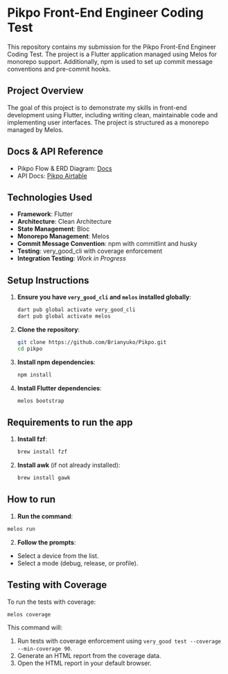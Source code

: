 # Pikpo Front-End Engineer Coding Test

This repository contains my submission for the Pikpo Front-End Engineer Coding Test. The project is a Flutter application managed using Melos for monorepo support. Additionally, npm is used to set up commit message conventions and pre-commit hooks.

## Project Overview

The goal of this project is to demonstrate my skills in front-end development using Flutter, including writing clean, maintainable code and implementing user interfaces. The project is structured as a monorepo managed by Melos.

## Docs & API Reference
- Pikpo Flow & ERD Diagram: [Docs](https://app.eraser.io/workspace/6AsM33SrP5HfA42DOdB1?origin=share)
- API Docs: [Pikpo Airtable](https://airtable.com/appx0QWI0Nhu9u6Ai/api/docs)

## Technologies Used

- **Framework**: Flutter
- **Architecture**: Clean Architecture
- **State Management**: Bloc
- **Monorepo Management**: Melos
- **Commit Message Convention**: npm with commitlint and husky
- **Testing**: very_good_cli with coverage enforcement
- **Integration Testing**: *Work in Progress*

## Setup Instructions

1. **Ensure you have `very_good_cli` and `melos` installed globally**:
    ```sh
    dart pub global activate very_good_cli
    dart pub global activate melos
    ```

2. **Clone the repository**:
    ```sh
    git clone https://github.com/Brianyuko/Pikpo.git
    cd pikpo
    ```

3. **Install npm dependencies**:
    ```sh
    npm install
    ```

4. **Install Flutter dependencies**:
    ```sh
    melos bootstrap
    ```

## Requirements to run the app
1. **Install fzf**:
    ```sh
    brew install fzf
    ```
2. **Install awk** (if not already installed):
    ```sh
    brew install gawk
    ```

## How to run

1. **Run the command**:
```sh
melos run
```
2. **Follow the prompts**:
- Select a device from the list.
- Select a mode (debug, release, or profile).

## Testing with Coverage
To run the tests with coverage:
```sh
melos coverage
```
This command will:

1. Run tests with coverage enforcement using `very_good test --coverage --min-coverage 90`.
2. Generate an HTML report from the coverage data.
3. Open the HTML report in your default browser.